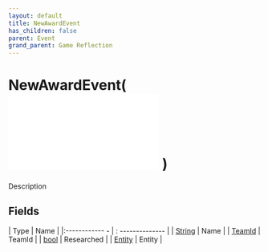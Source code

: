 ```yaml
---
layout: default
title: NewAwardEvent
has_children: false
parent: Event
grand_parent: Game Reflection
---
```

# NewAwardEvent( ![ EntityEventBase ](game-reflection/events/entity_event_base.md) )
Description 

## Fields
| Type | Name |
|:------------ - | : -------------- |
| [String](game-reflection/components/string.md) | Name |
| [TeamId](game-reflection/classes/team_id.md) | TeamId |
| [bool](game-reflection/components/bool.md) | Researched |
| [Entity](game-reflection/classes/entity.md) | Entity |
